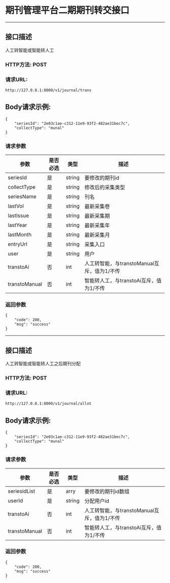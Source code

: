 # 期刊管理平台二期期刊转交接口

------

## 接口描述
人工转智能或智能转人工


### HTTP方法: POST

### 请求URL: 
    http://127.0.0.1:8000/v1/journal/trans

## Body请求示例:

    {
    	"seriesId": "2e03c1ae-c312-11e9-93f2-482ae31bec7c",
    	"collectType": "munal"
    }

### 请求参数

|参数|是否必选|类型|描述
|-|-|-|-
|seriesId|是	|string	|要修改的期刊id
|collectType|是	|string	|修改后的采集类型
|seriesName|是	|string	|刊名
|lastVol|是	|string	|最新采集卷
|lastIssue|是	|string	|最新采集期
|lastYear|是	|string	|最新采集年
|lastMonth|是	|string	|最新采集月
|entryUrl|是	|string	|采集入口
|user|是	|string	|用户
|transtoAi|否	|int	|人工转智能，与transtoManual互斥，值为1/不传
|transtoManual|否	|int	|智能转人工，与transtoAi互斥，值为1/不传

    
### 返回参数

    {
        "code": 200,
        "msg": "success"
    }





------

## 接口描述
人工转智能或智能转人工之后期刊分配


### HTTP方法: POST

### 请求URL: 
    http://127.0.0.1:8000/v1/journal/allot

## Body请求示例:

    {
    	"seriesId": "2e03c1ae-c312-11e9-93f2-482ae31bec7c",
    	"collectType": "munal"
    }

### 请求参数

|参数|是否必选|类型|描述
|-|-|-|-
|seriesidList|是	|arry	|要修改的期刊id数组
|userId|是	|string	|分配用户id
|transtoAi|否	|int	|人工转智能，与transtoManual互斥，值为1/不传
|transtoManual|否	|int	|智能转人工，与transtoAi互斥，值为1/不传

    
### 返回参数

    {
        "code": 200,
        "msg": "success"
    }
